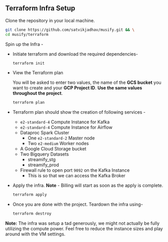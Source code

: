 ## Terraform Infra Setup

Clone the repository in your local machine.

```bash
git clone https://github.com/satvikjadhav/musify.git && \
cd musify/terraform
```

Spin up the Infra -

- Initiate terraform and download the required dependencies-

  ```bash
  terraform init
  ```

- View the Terraform plan

  You will be asked to enter two values, the name of the **GCS bucket** you want to create and your **GCP Project ID**. **Use the same values throughout the project**. 

  ```bash
  terraform plan
  ```

- Terraform plan should show the creation of following services -

  - `e2-standard-4` Compute Instance for Kafka
  - `e2-standard-4` Compute Instance for Airflow
  - Dataproc Spark Cluster
    - One `e2-standard-2` Master node
    - Two `e2-medium` Worker nodes
  - A Google Cloud Storage bucket
  - Two Bigquery Datasets
    - streamify_stg
    - streamify_prod
  - Firewall rule to open port `9092` on the Kafka Instance
    - This is so that we can access the Kafka Broker

- Apply the infra. **Note** - Billing will start as soon as the apply is complete.

  ```bash
  terraform apply
  ```

- Once you are done with the project. Teardown the infra using-

  ```bash
  terraform destroy
  ```

**Note:** The infra was setup a tad generously, we might not actually be fully utilizing the compute power. Feel free to reduce the instance sizes and play around with the VM settings.